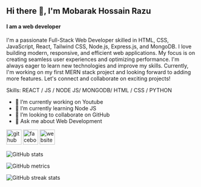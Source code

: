 ## Hi there 👋, I'm Mobarak Hossain Razu
#### I am a web developer

I'm  a passionate Full-Stack Web Developer skilled in HTML, CSS, JavaScript, React, Tailwind CSS, Node.js, Express.js, and MongoDB. I love building modern, responsive, and efficient web applications. My focus is on creating seamless user experiences and optimizing performance. I'm always eager to learn new technologies and improve my skills. Currently, I'm working on my first MERN stack project and looking forward to adding more features. Let's connect and collaborate on exciting projects!

Skills: REACT / JS / NODE JS/ MONGODB/ HTML / CSS / PYTHON

- 🔭 I’m currently working on Youtube 
- 🌱 I’m currently learning Node JS 
- 👯 I’m looking to collaborate on GitHub 
- 💬 Ask me about Web Development 


[<img src='https://cdn.jsdelivr.net/npm/simple-icons@3.0.1/icons/github.svg' alt='github' height='40'>](https://github.com/mdmhrz)  [<img src='https://cdn.jsdelivr.net/npm/simple-icons@3.0.1/icons/facebook.svg' alt='facebook' height='40'>](https://www.facebook.com/mdmhrz)  [<img src='https://cdn.jsdelivr.net/npm/simple-icons@3.0.1/icons/icloud.svg' alt='website' height='40'>](https://github.com/mdmhrz)  

![GitHub stats](https://github-readme-stats.vercel.app/api?username=mdmhrz&show_icons=true)  

![GitHub metrics](https://metrics.lecoq.io/mdmhrz)  

![GitHub streak stats](https://streak-stats.demolab.com/?user=mdmhrz)  


